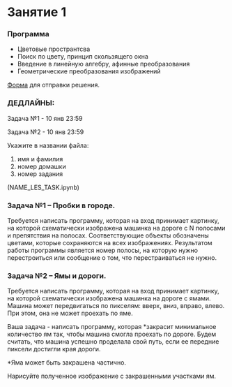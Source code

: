 # Занятие 1

### Программа
* Цветовые пространтсва
* Поиск по цвету, принцип скользящего окна
* Введение в линейную алгебру, афинные преобразования
* Геометрические преобразования изображений

[Форма](https://forms.gle/MvXza7e4Sdb3sEWW7) для отправки решения.

### ДЕДЛАЙНЫ:

Задача №1 - 10 янв 23:59

Задача №2 - 10 янв 23:59

Укажите в названии файла: 
1. имя и фамилия
2. номер домашки
3. номер задания

(NAME_LES_TASK.ipynb)

### Задача №1 – Пробки в городе.

Требуется написать программу, которая на вход принимает картинку, на которой схематически изображена машинка на дороге с N полосами и препятствия на полосах. Соответствующие объекты обозначены цветами, которые сохраняются на всех изображениях. Результатом работы программы является номер полосы, на которую нужно перестроиться или сообщение о том, что перестраиваться не нужно.

### Задача №2 – Ямы и дороги.

Требуется написать программу, которая на вход принимает картинку, на которой схематически изображена машинка на дороге с ямами. Машина может передвигаться по пикселям: вверх, вниз, вправо, влево. При этом, она не может проехать по яме.

Ваша задача - написать программу, которая *закрасит минимальное количество ям так, чтобы машина смогла проехать по дороге. Будем считать, что машина успешно проделала свой путь, если ее передние пиксели достигли края дороги. 

*Яма может быть закрашена частично.

Нарисуйте полученное изображение с закрашенными участками ям.